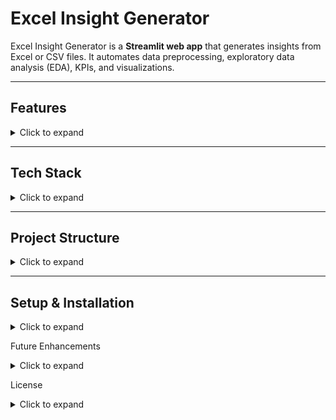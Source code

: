 # Excel Insight Generator

Excel Insight Generator is a **Streamlit web app** that generates insights from Excel or CSV files. It automates data preprocessing, exploratory data analysis (EDA), KPIs, and visualizations.

---

## Features

<details>
<summary>Click to expand</summary>

- 📂 Upload Excel/CSV files  
- 🧹 Automated **data preprocessing**  
- 📊 **Exploratory Data Analysis (EDA)**  
- 🔑 Key Performance Indicators (KPIs)  
- 📈 Interactive **visualizations** (correlations, distributions, trends)  
- 💡 User-friendly **Streamlit interface**  

</details>

---

## Tech Stack

<details>
<summary>Click to expand</summary>

- Python 3.10+  
- [Streamlit](https://streamlit.io/)  
- [Pandas](https://pandas.pydata.org/)  
- [Matplotlib](https://matplotlib.org/)  
- [Seaborn](https://seaborn.pydata.org/)  

</details>

---

## Project Structure

<details>
<summary>Click to expand</summary>
excel-insight-generator/
-│── app.py # Main Streamlit app
-│── utils/
-│ ├── data_processing.py # Preprocessing + EDA
-│ ├── visualization.py # Charts & plots
-│ └── ai_summary.py # Optional AI-powered insights
-│── requirements.txt # Dependencies
-│── README.md # Project documentation
</details>

---

## Setup & Installation

<details>
<summary>Click to expand</summary>

1. **Clone the repository**  
   ```bash
   git clone https://github.com/your-username/Excel-Insight-Generator.git
   cd Excel-Insight-Generator
  
 2. **Create a virtual environment (recommended)**
    ```bash
    python -m venv venv
    source venv/bin/activate   # Mac/Linux
    venv\Scripts\activate      # Windows

  3. **Install dependencies**
     ```bash
     pip install -r requirements.txt

 4. **Run the app**
    ```bash
    streamlit run app.py
</details>

Future Enhancements
<details> <summary>Click to expand</summary>
AI-powered insights using Google Gemini API
More advanced visualizations
Export results as PDF/Excel
</details>


License
<details> <summary>Click to expand</summary>
This project is licensed under the MIT License.
</details>




